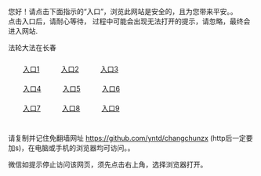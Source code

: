 您好！请点击下面指示的“入口”，浏览此网站是安全的，且为您带来平安。。 <br/>
点击入口后，请耐心等待， 过程中可能会出现无法打开的提示，请忽略，最终会进入网站. </br>

法轮大法在长春<br/>
<div style="padding:10px"><a style="margin:20px" target="_blank" href="https://d1jsqmhnizd9dz.cloudfront.net/2Qpsp?chyjg" id="ccLink1" rel="nofollow">入口1</a> <a target="_blank" style="margin:20px" href="https://d2pz0gsfpxpudv.cloudfront.net/2Qpsp?yzxjcb" id="ccLink2" rel="nofollow">入口2</a> <a style="margin:20px" target="_blank" href="https://dsoexy8v2iqdv.cloudfront.net/2Qpsp?dwqpian" id="ccLink3" rel="nofollow">入口3</a></div>

<div style="padding:10px" ><a style="margin:20px" target="_blank" href="https://d1jsqmhnizd9dz.cloudfront.net/2Qpsp?chyjg" id="ccLink4" rel="nofollow">入口4</a> <a style="margin:20px" href="https://d2pz0gsfpxpudv.cloudfront.net/2Qpsp?yzxjcb" target="_blank" id="ccLink5" rel="nofollow">入口5</a> <a style="margin:20px" href="https://dsoexy8v2iqdv.cloudfront.net/2Qpsp?dwqpian" target="_blank" id="ccLink6" rel="nofollow">入口6</a></div>

<div style="padding:10px"><a style="margin:20px" target="_blank" href="https://d1jsqmhnizd9dz.cloudfront.net/2Qpsp?chyjg" id="ccLink7" rel="nofollow">入口7</a> <a style="margin:20px" href="https://d2pz0gsfpxpudv.cloudfront.net/2Qpsp?yzxjcb" target="_blank" id="ccLink8" rel="nofollow">入口8</a> <a style="margin:20px" target="_blank" href="https://dsoexy8v2iqdv.cloudfront.net/2Qpsp?dwqpian" id="ccLink9" rel="nofollow">入口9</a></div>

<br/>



请复制并记住免翻墙网址 https://github.com/yntd/changchunzx (http后一定要加s)，在电脑或手机的浏览器均可访问。。<br/>

微信如提示停止访问该网页，须先点击右上角，选择浏览器打开。
